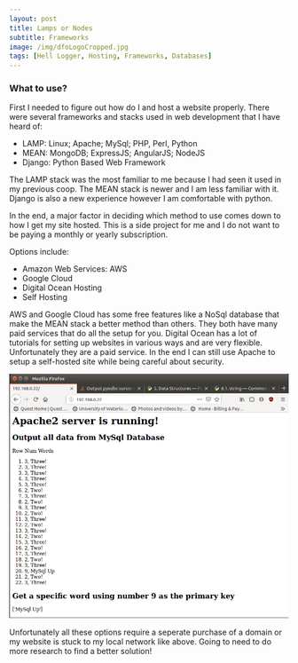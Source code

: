 ```yaml
---
layout: post
title: Lamps or Nodes
subtitle: Frameworks
image: /img/dfoLogoCropped.jpg
tags: [Hell Logger, Hosting, Frameworks, Databases]
---
```


### What to use?

First I needed to figure out how do I and host a website properly.
There were several frameworks and stacks used in web development that I have heard of:

- LAMP: Linux; Apache; MySql; PHP, Perl, Python
- MEAN: MongoDB; ExpressJS; AngularJS; NodeJS
- Django: Python Based Web Framework

The LAMP stack was the most familiar to me because I had seen it used in my previous coop.
The MEAN stack is newer and I am less familiar with it.
Django is also a new experience however I am comfortable with python.

In the end, a major factor in deciding which method to use comes down to how I get my site hosted.
This is a side project for me and I do not want to be paying a monthly or yearly subscription.

Options include:

- Amazon Web Services: AWS
- Google Cloud
- Digital Ocean Hosting
- Self Hosting

AWS and Google Cloud has some free features like a NoSql database that make the MEAN stack a better method than others.
They both have many paid services that do all the setup for you.
Digital Ocean has a lot of tutorials for setting up websites in various ways and are very flexible.
Unfortunately they are a paid service.
In the end I can still use Apache to setup a self-hosted site while being careful about security.

![LAMP Example](/img/ApacheUp.png)

Unfortunately all these options require a seperate purchase of a domain or my website is stuck to my local network like above.
Going to need to do more research to find a better solution!
